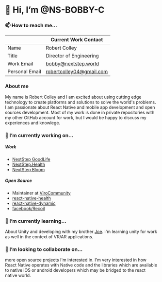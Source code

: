 

# 👋 Hi, I’m @NS-BOBBY-C

### 📫 How to reach me...

|                | Current Work Contact                                | 
| -------------- | ------------------------------------------------------- | 
| Name           | Robert Colley                                           | 
| Title          | Director of Engineering                                 | 
| Work Email     | [bobby@nextstep.world](mailto:bobby@nextstep.world)     |
| Personal Email | [robertcolley04@gmail.com](mailto:robertcolley04@gmail.com) |

### About me

My name is Robert Colley and I am excited about using cutting edge technology to create platforms and solutions to solve the world's problems. I am passionate about React Native and mobile app development and open sources development. Most of my work is done in private repositories with my other GitHub account for work, but I would be happy to discuss my experiences and knowlege.

### 🔭 I’m currently working on...

##### Work

- [NextStep GoodLife](https://nextstepgoodife.com)
- [NextStep.Health](https://nextstep.health)
- [NextStep Bloom](https://nextstepbloom.com)

##### Open Source

- Maintainer at [ViroCommunity](https://github.com/ViroCommunity)
- [react-native-health](https://github.com/agencyenterprise/react-native-health)
- [react-native-dynamic](https://github.com/codemotionapps/react-native-dynamic)
- [facebook/Recoil](https://github.com/facebookexperimental/Recoil)

### 🌱 I’m currently learning...

About Unity and developing with my brother [Joe](https://github.com/JoeThCo). I'm learning unity for work as well in the context of VR/AR applications.

### 👯 I’m looking to collaborate on...

more open source projects I'm interested in. I'm very interested in how React Native operates with Native code and the libraries which are available to native iOS or android developers which may be bridged to the react native world.
